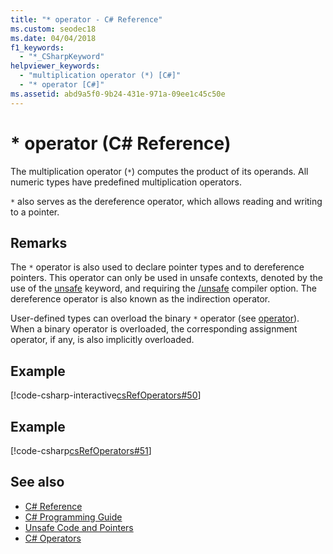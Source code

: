 ```yaml
---
title: "* operator - C# Reference"
ms.custom: seodec18
ms.date: 04/04/2018
f1_keywords: 
  - "*_CSharpKeyword"
helpviewer_keywords: 
  - "multiplication operator (*) [C#]"
  - "* operator [C#]"
ms.assetid: abd9a5f0-9b24-431e-971a-09ee1c45c50e
---
```

# * operator (C# Reference)

The multiplication operator (`*`) computes the product of its operands. All numeric types have predefined multiplication operators.

`*` also serves as the dereference operator, which allows reading and writing to a pointer.

## Remarks

The `*` operator is also used to declare pointer types and to dereference pointers. This operator can only be used in unsafe contexts, denoted by the use of the [unsafe](../keywords/unsafe.md) keyword, and requiring the [/unsafe](../compiler-options/unsafe-compiler-option.md) compiler option.  The dereference operator is also known as the indirection operator.

User-defined types can overload the binary `*` operator (see [operator](../keywords/operator.md)). When a binary operator is overloaded, the corresponding assignment operator, if any, is also implicitly overloaded.

## Example

[!code-csharp-interactive[csRefOperators#50](~/samples/snippets/csharp/VS_Snippets_VBCSharp/csrefOperators/CS/csrefOperators.cs#50)]

## Example

[!code-csharp[csRefOperators#51](~/samples/snippets/csharp/VS_Snippets_VBCSharp/csrefOperators/CS/csrefOperators.cs#51)]

## See also

- [C# Reference](../index.md)
- [C# Programming Guide](../../programming-guide/index.md)
- [Unsafe Code and Pointers](../../programming-guide/unsafe-code-pointers/index.md)
- [C# Operators](index.md)